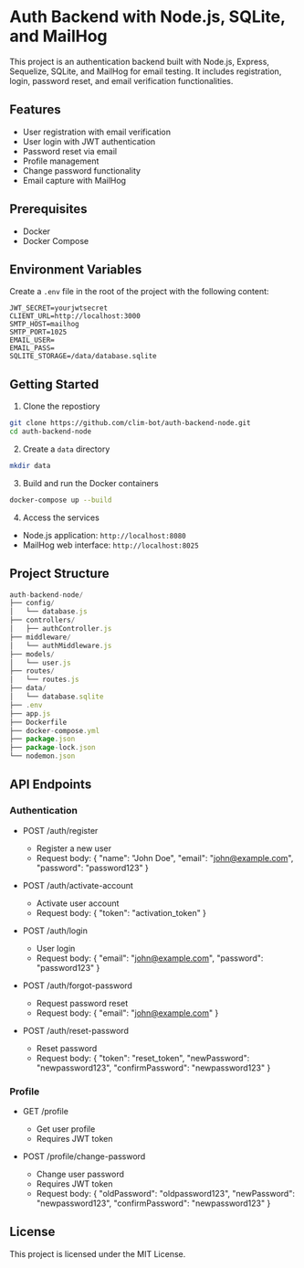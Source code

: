 # Auth Backend with Node.js, SQLite, and MailHog

This project is an authentication backend built with Node.js, Express, Sequelize, SQLite, and MailHog for email testing. It includes registration, login, password reset, and email verification functionalities.

## Features

- User registration with email verification
- User login with JWT authentication
- Password reset via email
- Profile management
- Change password functionality
- Email capture with MailHog

## Prerequisites

- Docker
- Docker Compose

## Environment Variables

Create a `.env` file in the root of the project with the following content:

```env
JWT_SECRET=yourjwtsecret
CLIENT_URL=http://localhost:3000
SMTP_HOST=mailhog
SMTP_PORT=1025
EMAIL_USER=
EMAIL_PASS=
SQLITE_STORAGE=/data/database.sqlite
```

## Getting Started
1. Clone the repostiory
```bash
git clone https://github.com/clim-bot/auth-backend-node.git
cd auth-backend-node
```

2. Create a `data` directory
```bash
mkdir data
```

3. Build and run the Docker containers
```bash
docker-compose up --build
```

4. Access the services
- Node.js application: `http://localhost:8080`
- MailHog web interface: `http://localhost:8025`

## Project Structure
```js
auth-backend-node/
├── config/
│   └── database.js
├── controllers/
│   ├── authController.js
├── middleware/
│   └── authMiddleware.js
├── models/
│   └── user.js
├── routes/
│   └── routes.js
├── data/
│   └── database.sqlite
├── .env
├── app.js
├── Dockerfile
├── docker-compose.yml
├── package.json
├── package-lock.json
└── nodemon.json
```

## API Endpoints

### Authentication
- POST /auth/register
    - Register a new user
    - Request body: { "name": "John Doe", "email": "john@example.com", "password": "password123" }

- POST /auth/activate-account
    - Activate user account
    - Request body: { "token": "activation_token" }

- POST /auth/login
    - User login
    - Request body: { "email": "john@example.com", "password": "password123" }

- POST /auth/forgot-password
    - Request password reset
    - Request body: { "email": "john@example.com" }

- POST /auth/reset-password
    - Reset password
    - Request body: { "token": "reset_token", "newPassword": "newpassword123", "confirmPassword": "newpassword123" }

### Profile
- GET /profile
    - Get user profile
    - Requires JWT token

- POST /profile/change-password
    - Change user password
    - Requires JWT token
    - Request body: { "oldPassword": "oldpassword123", "newPassword": "newpassword123", "confirmPassword": "newpassword123" }

## License
This project is licensed under the MIT License.

